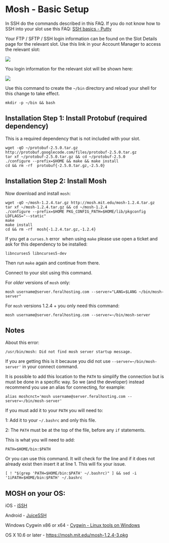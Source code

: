 Mosh - Basic Setup
==================

  
In SSH do the commands described in this FAQ. If you do not know how to SSH into your slot use this FAQ: [SSH basics - Putty](https://www.feralhosting.com/faq/view?question=12)  
  
Your FTP / SFTP / SSH login information can be found on the Slot Details page for the relevant slot. Use this link in your Account Manager to access the relevant slot:  
  
![](https://raw.github.com/feralhosting/feralfilehosting/master/Feral%20Wiki/0%20Generic/slot_detail_link.png)  
  
You login information for the relevant slot will be shown here:  
  
![](https://raw.github.com/feralhosting/feralfilehosting/master/Feral%20Wiki/0%20Generic/slot_detail_ssh.png)  
  
Use this command to create the `~/bin` directory and reload your shell for this change to take effect.  
  

    mkdir -p ~/bin && bash

  

Installation Step 1: Install Protobuf (required dependency)
-----------------------------------------------------------

  
This is a required dependency that is not included with your slot.  
  

    wget -qO ~/protobuf-2.5.0.tar.gz http://protobuf.googlecode.com/files/protobuf-2.5.0.tar.gz
    tar xf ~/protobuf-2.5.0.tar.gz && cd ~/protobuf-2.5.0
    ./configure --prefix=$HOME && make && make install
    cd && rm -rf  protobuf{-2.5.0.tar.gz,-2.5.0}

  

Installation Step 2: Install Mosh
---------------------------------

  
Now download and install `mosh`:  
  

    wget -qO ~/mosh-1.2.4.tar.gz http://mosh.mit.edu/mosh-1.2.4.tar.gz
    tar xf ~/mosh-1.2.4.tar.gz && cd ~/mosh-1.2.4
    ./configure --prefix=$HOME PKG_CONFIG_PATH=$HOME/lib/pkgconfig LDFLAGS="--static" 
    make
    make install
    cd && rm -rf  mosh{-1.2.4.tar.gz,-1.2.4}

  
If you get a `curses.h` error  when using `make` please use open a ticket and ask for this dependency to be installed:  
  

    libncurses5 libncurses5-dev

  
Then run `make` again and continue from there.  
  
Connect to your slot using this command.  
  
For *older* versions of `mosh` only:  
  

    mosh username@server.feralhosting.com --server="LANG=$LANG ~/bin/mosh-server"

  
For `mosh` versions 1.2.4 + you only need this command:  
  

    mosh username@server.feralhosting.com --server=~/bin/mosh-server

  

Notes
-----

  
About this error:  
  

    /usr/bin/mosh: Did not find mosh server startup message.

  
If you are getting this is it because you did not use `--server=~/bin/mosh-server'` in your connect command.  
  
It is possible to add this location to the `PATH` to simplify the connection but is must be done in a specific way. So we (and the developer) instead recommend you use an alias for connecting, for example:  
  

    alias moshcnct='mosh username@server.feralhosting.com --server=~/bin/mosh-server'

  
If you must add it to your `PATH` you will need to:  
  
1: Add it to your `~/.bashrc` and only this file.  
  
2: The `PATH` must be at the top of the file, before any `if` statements.  
  
This is what you will need to add:  
  

    PATH=$HOME/bin:$PATH

  
Or you can use this command. It will check for the line and if it does not already exist then insert it at line 1. This will fix your issue.  
  

    [ ! "$(grep 'PATH=$HOME/bin:$PATH' ~/.bashrc)" ] && sed -i '1iPATH=$HOME/bin:$PATH' ~/.bashrc

  

MOSH on your OS:
----------------

  
iOS - [iSSH](https://itunes.apple.com/us/app/issh-ssh-vnc-console/id287765826)  
  
Android - [JuiceSSH](https://play.google.com/store/apps/details?id=com.sonelli.juicessh&hl=en_GB)  
  
Windows Cygwin x86 or x64 - [Cygwin - Linux tools on Windows](https://www.feralhosting.com/faq/view?question=235)  
  
OS X 10.6 or later - <https://mosh.mit.edu/mosh-1.2.4-3.pkg>  
  

